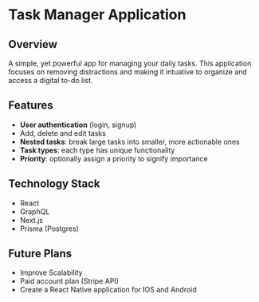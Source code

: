 # Task Manager Application
## Overview
A simple, yet powerful app for managing your daily tasks. This application focuses on removing distractions and making it intuative to organize and access a digital to-do list.
## Features
- **User authentication** (login, signup)
- Add, delete and edit tasks
- **Nested tasks**: break large tasks into smaller, more actionable ones
- **Task types**: each type has unique functionality
- **Priority**: optionally assign a priority to signify importance
## Technology Stack
- React
- GraphQL
- Next.js
- Prisma (Postgres)
## Future Plans
- Improve Scalability
- Paid account plan (Stripe API)
- Create a React Native application for IOS and Android